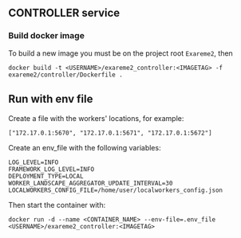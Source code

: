 ## CONTROLLER service

### Build docker image

To build a new image you must be on the project root `Exareme2`, then

```
docker build -t <USERNAME>/exareme2_controller:<IMAGETAG> -f exareme2/controller/Dockerfile .
```

## Run with env file

Create a file with the workers' locations, for example:

```
["172.17.0.1:5670", "172.17.0.1:5671", "172.17.0.1:5672"]
```

Create an env_file with the following variables:

```
LOG_LEVEL=INFO
FRAMEWORK_LOG_LEVEL=INFO
DEPLOYMENT_TYPE=LOCAL
WORKER_LANDSCAPE_AGGREGATOR_UPDATE_INTERVAL=30
LOCALWORKERS_CONFIG_FILE=/home/user/localworkers_config.json
```

Then start the container with:

```
docker run -d --name <CONTAINER_NAME> --env-file=.env_file <USERNAME>/exareme2_controller:<IMAGETAG>
```
